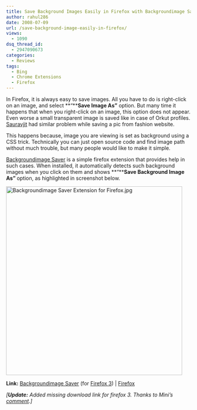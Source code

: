 ```yaml
---
title: Save Background Images Easily in Firefox with Backgroundimage Saver Addon
author: rahul286
date: 2008-07-09
url: /save-background-image-easily-in-firefox/
views:
  - 1090
dsq_thread_id:
  - 2947090673
categories:
  - Reviews
tags:
  - Bing
  - Chrome Extensions
  - Firefox
---
```

In Firefox, it is always easy to save images. All you have to do is right-click on an image, and select **&#8220;****Save Image As&#8221;** option. But many time it happens that when you right-click on an image, this option does not appear. Even worse a small transparent image is saved like in case of Orkut profiles. <a href="http://glamac.blogspot.com/" onclick="_gaq.push(['_trackEvent', 'outbound-article', 'http://glamac.blogspot.com/', 'Sauravjit']);" >Sauravjit</a> had similar problem while saving a pic from fashion website.

This happens because, image you are viewing is set as background using a CSS trick. Technically you can just open source code and find image path without much trouble, but many people would like to make it simple.

<a href="https://addons.mozilla.org/en-US/firefox/addon/1853" onclick="_gaq.push(['_trackEvent', 'outbound-article', 'https://addons.mozilla.org/en-US/firefox/addon/1853', 'Backgroundimage Saver']);" >Backgroundimage Saver</a> is a simple firefox extension that provides help in such cases. When installed, it automatically detects such background images when you click on them and shows **&#8220;****Save Background Image As&#8221; <span style="font-weight: normal">option, as highlighted in screenshot below.</span>**

<img class="wp-image-52533" src="http://cdn.devilsworkshop.org/files/2008/07/backgroundimage-saver-extension-for-firefox.jpg" alt="Backgroundimage Saver Extension for Firefox.jpg" width="480" height="514" />

**Link:** <span style="line-height: normal"><a href="https://addons.mozilla.org/en-US/firefox/addon/1853" onclick="_gaq.push(['_trackEvent', 'outbound-article', 'https://addons.mozilla.org/en-US/firefox/addon/1853', 'Backgroundimage Saver']);" >Backgroundimage Saver</a> </span>(for <a href="http://ww.mobe.de/firefox/backgroundsaver/" onclick="_gaq.push(['_trackEvent', 'outbound-article', 'http://ww.mobe.de/firefox/backgroundsaver/', 'Firefox 3']);" >Firefox 3</a>) <span style="line-height: normal">| <a href="http://www.spreadfirefox.com/node&id=199011&t=1" onclick="_gaq.push(['_trackEvent', 'outbound-article', 'http://www.spreadfirefox.com/node&id=199011&t=1', 'Firefox']);" >Firefox</a></span>

*[**Update:** Added missing download link for firefox 3. Thanks to Mini&#8217;s [comment][1].]*

 [1]: http://devilsworkshop.org/2008/07/09/save-background-image-easily-in-firefox/#comment-47659
